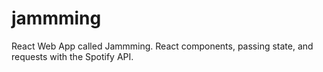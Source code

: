 # jammming
React Web App called Jammming. React components, passing state, and requests with the Spotify API.
